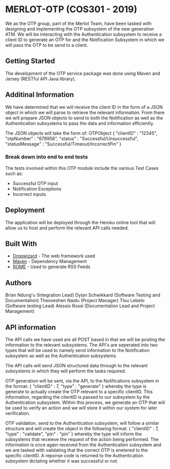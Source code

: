 # MERLOT-OTP (COS301 - 2019)

We as the OTP group, part of the Merlot Team, have been tasked with designing and implementing the OTP subsystem of the new generation ATM. We will be interacting with the Authentication subsystem to receive a client ID to generate an OTP for and the Notification Subsystem in which we will pass the OTP to be send to a client.

## Getting Started

The development of the OTP service package was done using Maven and Jersey (RESTful API Java library).

## Additinal Information
We have determined that we will receive the client ID in the form of a JSON object in which we will parse to retrieve the relevant information.
From there we will prepare JSON objects to send to both the Notification as well as the Authentication subsystems to pass the data and information efficiently.

The JSON objects will take the form of:
OTPObject { "clientID" : "12345",
            "otpNumber" : "678956",
            "status" : "Successful/Unsuccessful",
            "statusMessage" : "Successful/Timeout/IncorrectPin"
          }

### Break down into end to end tests

The tests involved within this OTP module include the various Test Cases such as:
- Successful OTP input
- Notification Exceptions
- Incorrect inputs

## Deployment

The application will be deployed through the Heroku online tool that will allow us to host and perform the relevant API calls needed.

## Built With

* [Dropwizard](http://www.dropwizard.io/1.0.2/docs/) - The web framework used
* [Maven](https://maven.apache.org/) - Dependency Management
* [ROME](https://rometools.github.io/rome/) - Used to generate RSS Feeds

## Authors

Brian Ndung'u (Integration Lead)
Dylan Schwikkard (Software Testing and Documentation)
Theoveshen Naidu (Project Manager)
Tlou Lebelo (Software testing Lead)
Alessio Rossi (Documentation Lead and Project Management)

## API information

The API calls we have used are all POST based in that we will be posting the information to the relevant subsystems. The API's are seperated into two types that will be used to namely send information to the Notification subsystem as well as the Authentication subsystems.

The API calls will send JSON structured data through to the relevant subsystems in which they will perform the tasks required.

OTP generation will be sent, via the API, to the Notifications subsystem in the format:
            {
               "clientID" : 7,
               "type" : "generate"
            }
whereby the type is generate to actually create the OTP relevant to a specific clientID. This information, regarding the clientID is passed to our subsystem by the Authentication subsystem. Within this process, we generate an OTP that will be used to verify an action and we will store it within our system for later verification.

OTP validation, send to the Authentication subsystem, will follow a similar structure and will create the object in the following format:
            {
               "clientID" : 7,
               "type" : "validate",
               "pin" : "pin"
            }
whereby the type will inform the subsystems that receieve the request of the action being performed. The information is once again received from the Authentication subsystem and we are tasked with validating that the correct OTP is enetered to the specific clientID. A reponse code is returned to the Authentication subsystem dictating whether it was successful or not.





